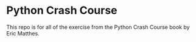 # Python Crash Course

This repo is for all of the exercise from the Python Crash Course book by Eric Matthes.
